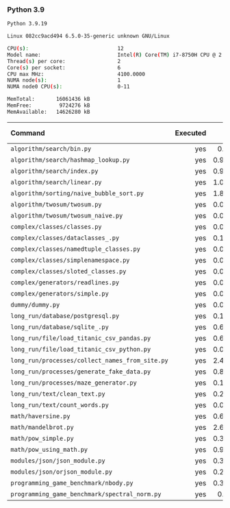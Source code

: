 ### **Python 3.9**

```bash
Python 3.9.19

Linux 082cc9acd494 6.5.0-35-generic unknown GNU/Linux

CPU(s):                             12
Model name:                         Intel(R) Core(TM) i7-8750H CPU @ 2.20GHz
Thread(s) per core:                 2
Core(s) per socket:                 6
CPU max MHz:                        4100.0000
NUMA node(s):                       1
NUMA node0 CPU(s):                  0-11

MemTotal:       16061436 kB
MemFree:         9724276 kB
MemAvailable:   14626280 kB
```

| Command | Executed | Mean [s] | Stddev [s] | Median [s] | Min [s] | Max [s] | Memory [MB] |
|:---|---:|---:|---:|---:|---:|---:|---:|
| `algorithm/search/bin.py` | yes | 0.9378 | 0.02387 | 0.94316 | 0.90767 | 0.96838 | 30.22266 |
| `algorithm/search/hashmap_lookup.py` | yes | 0.94287 | 0.01741 | 0.95399 | 0.92266 | 0.95877 | 31.4481 |
| `algorithm/search/index.py` | yes | 0.94867 | 0.01913 | 0.94145 | 0.92482 | 0.97729 | 30.45145 |
| `algorithm/search/linear.py` | yes | 1.00502 | 0.05583 | 0.98489 | 0.96229 | 1.11697 | 31.23103 |
| `algorithm/sorting/naive_bubble_sort.py` | yes | 1.81574 | 0.17043 | 1.85014 | 1.4884 | 2.01759 | 23.13449 |
| `algorithm/twosum/twosum.py` | yes | 0.08096 | 0.00022 | 0.08097 | 0.08058 | 0.08124 | 22.83929 |
| `algorithm/twosum/twosum_naive.py` | yes | 0.08112 | 0.00046 | 0.08121 | 0.08038 | 0.08162 | 23.45815 |
| `complex/classes/classes.py` | yes | 0.04197 | 0.00048 | 0.04205 | 0.04133 | 0.04264 | 22.98214 |
| `complex/classes/dataclasses_.py` | yes | 0.12694 | 0.00159 | 0.12662 | 0.12535 | 0.13018 | 23.66183 |
| `complex/classes/namedtuple_classes.py` | yes | 0.09193 | 0.00104 | 0.09219 | 0.08974 | 0.09287 | 23.16239 |
| `complex/classes/simplenamespace.py` | yes | 0.04548 | 0.00033 | 0.04553 | 0.04496 | 0.04583 | 23.67634 |
| `complex/classes/sloted_classes.py` | yes | 0.04257 | 0.00054 | 0.04242 | 0.04174 | 0.04346 | 23.7846 |
| `complex/generators/readlines.py` | yes | 0.03393 | 0.00187 | 0.03307 | 0.03258 | 0.03735 | 23.26228 |
| `complex/generators/simple.py` | yes | 0.06131 | 0.0036 | 0.05927 | 0.05895 | 0.06742 | 23.46596 |
| `dummy/dummy.py` | yes | 0.02976 | 0.00073 | 0.02966 | 0.02909 | 0.03118 | 22.70871 |
| `long_run/database/postgresql.py` | yes | 0.15841 | 0.00076 | 0.15802 | 0.15748 | 0.15964 | 28.86328 |
| `long_run/database/sqlite_.py` | yes | 0.60773 | 0.00278 | 0.60883 | 0.60272 | 0.61132 | 66.91741 |
| `long_run/file/load_titanic_csv_pandas.py` | yes | 0.64489 | 0.00662 | 0.64132 | 0.63854 | 0.65426 | 65.39565 |
| `long_run/file/load_titanic_csv_python.py` | yes | 0.07324 | 0.00046 | 0.07316 | 0.07278 | 0.07396 | 23.5625 |
| `long_run/processes/collect_names_from_site.py` | yes | 2.40169 | 0.31376 | 2.443 | 2.03625 | 2.88384 | 46.48884 |
| `long_run/processes/generate_fake_data.py` | yes | 0.83005 | 0.01297 | 0.82586 | 0.82181 | 0.85898 | 68.83929 |
| `long_run/processes/maze_generator.py` | yes | 0.18898 | 0.01999 | 0.18778 | 0.16505 | 0.223 | 23.35826 |
| `long_run/text/clean_text.py` | yes | 0.20994 | 0.0015 | 0.21008 | 0.20723 | 0.21199 | 22.89007 |
| `long_run/text/count_words.py` | yes | 0.09214 | 0.00096 | 0.09214 | 0.09073 | 0.09355 | 23.28181 |
| `math/haversine.py` | yes | 0.63033 | 0.0184 | 0.63104 | 0.60328 | 0.65873 | 22.88672 |
| `math/mandelbrot.py` | yes | 2.60233 | 0.0333 | 2.59358 | 2.58071 | 2.67638 | 42.53237 |
| `math/pow_simple.py` | yes | 0.37772 | 0.00463 | 0.37658 | 0.37375 | 0.3871 | 22.72991 |
| `math/pow_using_math.py` | yes | 0.96209 | 0.00487 | 0.96272 | 0.95413 | 0.96957 | 22.78237 |
| `modules/json/json_module.py` | yes | 0.35741 | 0.00896 | 0.36037 | 0.34228 | 0.36786 | 22.94252 |
| `modules/json/orjson_module.py` | yes | 0.26553 | 0.00618 | 0.26272 | 0.25937 | 0.27677 | 23.38114 |
| `programming_game_benchmark/nbody.py` | yes | 0.31314 | 0.0053 | 0.31092 | 0.30774 | 0.32227 | 23.47824 |
| `programming_game_benchmark/spectral_norm.py` | yes | 0.5657 | 0.00871 | 0.56292 | 0.55702 | 0.58296 | 23.75725 |
